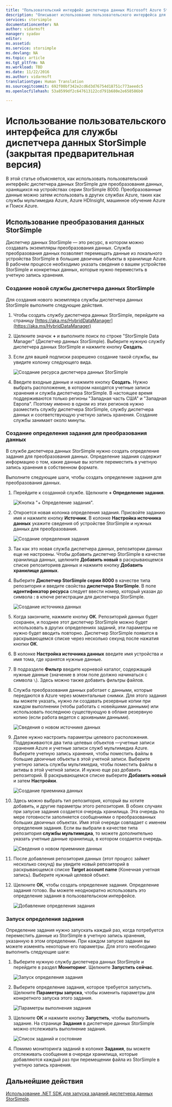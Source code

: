 ```yaml
---
title: "Пользовательский интерфейс диспетчера данных Microsoft Azure StorSimple | Документация Майкрософт"
description: "Описывает использование пользовательского интерфейса для службы диспетчера данных StorSimple (закрытая предварительная версия)"
services: storsimple
documentationcenter: NA
author: vidarmsft
manager: syadav
editor: 
ms.assetid: 
ms.service: storsimple
ms.devlang: NA
ms.topic: article
ms.tgt_pltfrm: NA
ms.workload: TBD
ms.date: 11/22/2016
ms.author: vidarmsft
translationtype: Human Translation
ms.sourcegitcommit: 692f00bf342e2cd6d3d76754d18751c773aeedc5
ms.openlocfilehash: 53a8599df2c647613122cd791b680e2e658586b0

---
```


# <a name="manage-using-the-storsimple-data-manager-service-ui-private-preview"></a>Использование пользовательского интерфейса для службы диспетчера данных StorSimple (закрытая предварительная версия)

В этой статье объясняется, как использовать пользовательский интерфейс диспетчера данных StorSimple для преобразования данных, хранящихся на устройствах серии StorSimple 8000. Преобразованные данные можно затем использовать в других службах Azure, таких как службы мультимедиа Azure, Azure HDInsight, машинное обучение Azure и Поиск Azure. 


## <a name="use-storsimple-data-transformation"></a>Использование преобразования данных StorSimple

Диспетчер данных StorSimple — это ресурс, в котором можно создавать экземпляры преобразования данных. Служба преобразования данных позволяет перемещать данные из локального устройства StorSimple в большие двоичные объекты в хранилище Azure. В рабочем процессе необходимо указать сведения о вашем устройстве StorSimple и конкретных данных, которые нужно переместить в учетную запись хранения.

### <a name="create-a-storsimple-data-manager-service"></a>Создание новой службы диспетчера данных StorSimple

Для создания нового экземпляра службы диспетчера данных StorSimple выполните следующие действия.

1. Чтобы создать службу диспетчера данных StorSimple, перейдите на страницу [https://aka.ms/HybridDataManager](https://aka.ms/HybridDataManager)

2. Щелкните значок **+** и выполните поиск по строке "StorSimple Data Manager" (Диспетчер данных StorSimple). Выберите нужную службу диспетчера данных StorSimple и нажмите кнопку **Создать**.

3. Если для вашей подписки разрешено создание такой службы, вы увидите колонку следующего вида.

    ![Создание ресурса диспетчера данных StorSimple](./media/storsimple-data-manager-ui/create-new-data-manager-service.png)

4. Введите входные данные и нажмите кнопку **Создать**. Нужно выбрать расположение, в котором находятся учетные записи хранения и служба диспетчера StorSimple. В настоящее время поддерживаются только регионы "Западная часть США" и "Западная Европа". Поэтому именно в одном из этих регионов нужно разместить службу диспетчера StorSimple, службу диспетчера данных и соответствующую учетную запись хранения. Создание службы занимает около минуты.

### <a name="create-a-data-transformation-job-definition"></a>Создание определения задания для преобразования данных

В службе диспетчера данных StorSimple нужно создать определение задания для преобразования данных. Определение задания содержит информацию о том, какие данные вы хотите переместить в учетную запись хранения в собственном формате. 

Выполните следующие шаги, чтобы создать определение задания для преобразования данных.

1.  Перейдите к созданной службе. Щелкните **+ Определение задания**.

    ![Кнопка "+ Определение задания".](./media/storsimple-data-manager-ui/click-add-job-definition.png)

2. Откроется новая колонка определения задания. Присвойте заданию имя и нажмите кнопку **Источник**. В колонке **Настройка источника данных** укажите сведения об устройстве StorSimple и нужных данных для преобразования.

    ![Создание определения задания](./media/storsimple-data-manager-ui//create-new-job-deifnition.png)

3. Так как это новая служба диспетчера данных, репозитории данных еще не настроены. Чтобы добавить диспетчер StorSimple в качестве хранилища данных, щелкните **Добавить новый** в раскрывающемся списке репозиториев данных и нажмите кнопку **Добавить хранилище данных**.

4. Выберите **Диспетчер StorSimple серии 8000** в качестве типа репозитория и введите свойства **диспетчера StorSimple**. В поле **идентификатор ресурса** следует ввести номер, который указан до символа **:** в ключе регистрации для диспетчера StorSimple.

    ![Создание источника данных](./media/storsimple-data-manager-ui/create-new-data-source.png)

5.  Когда закончите, нажмите кнопку **ОК**. Репозиторий данных будет сохранен, и позднее этот диспетчер StorSimple можно будет использовать в других определениях заданий, эти параметры не нужно будет вводить повторно. Диспетчер StorSimple появится в раскрывающемся списке через несколько секунд после нажатия кнопки **ОК**.

6.  В колонке **Настройка источника данных** введите имя устройства и имя тома, где хранятся нужные данные.

7.  В подразделе **Фильтр** введите корневой каталог, содержащий нужные данные (значение в этом поле должно начинаться с символа `\`). Здесь можно также добавить фильтры файлов.

8.  Служба преобразования данных работает с данными, которые передаются в Azure через моментальные снимки. Для этого задания вы можете указать, нужно ли создавать резервные копии при каждом выполнении (чтобы работать с новейшими данными) или использовать последнюю существующую в облаке резервную копию (если работа ведется с архивными данными).

    ![Сведения о новом источнике данных](./media/storsimple-data-manager-ui/new-data-source-details.png)

9. Далее нужно настроить параметры целевого расположения. Поддерживаются два типа целевых объектов —учетные записи хранения Azure и учетные записи служб мультимедиа Azure. Выберите учетную запись хранения, чтобы поместить файлы в большие двоичные объекты в этой учетной записи. Выберите учетную запись службы мультимедиа, чтобы поместить файлы в активы в этой учетной записи. И нужно еще раз добавить репозиторий. В раскрывающемся списке выберите **Добавить новый** и затем **Настройки**.

    ![Создание приемника данных](./media/storsimple-data-manager-ui/create-new-data-sink.png)

10. Здесь можно выбрать тип репозитория, который вы хотите добавить, и другие параметры этого репозитория. В обоих случаях при запуске задания создается очередь хранилища. Эта очередь по мере готовности заполняется сообщениями о преобразованных больших двоичных объектах. Имя этой очереди совпадает с именем определения задания. Если вы выбрали в качестве типа репозитория **службы мультимедиа**, то можете дополнительно указать учетные данные хранилища, в котором создается очередь.

    ![Сведения о новом приемнике данных](./media/storsimple-data-manager-ui/new-data-sink-details.png)

11. После добавления репозитория данных (этот процесс займет несколько секунд) вы увидите новый репозиторий в раскрывающемся списке **Target account name** (Конечная учетная запись).  Выберите нужный целевой объект.

12. Щелкните **OK**, чтобы создать определение задания. Определение задания готово. Вы можете неоднократно использовать это определение задания в пользовательском интерфейсе.

    ![Добавление определения задания](./media/storsimple-data-manager-ui/add-new-job-definition.png)

### <a name="run-the-job-definition"></a>Запуск определения задания

Определение задания нужно запускать каждый раз, когда потребуется переместить данные из StorSimple в учетную запись хранения, указанную в этом определении. При каждом запуске задания вы можете изменять некоторые его параметры. Для этого необходимо выполнить следующие шаги:

1. Выберите нужную службу диспетчера данных StorSimple и перейдите в раздел **Мониторинг**. Щелкните **Запустить сейчас**.

    ![Запуск определения задания](./media/storsimple-data-manager-ui/run-now.png)

2. Выберите определение задания, которое требуется запустить. Щелкните **Параметры запуска**, чтобы изменить параметры для конкретного запуска этого задания.

    ![Параметры выполнения задания](./media/storsimple-data-manager-ui/run-settings.png)

3. Щелкните **ОК** и нажмите кнопку **Запустить**, чтобы выполнить задание. На странице **Задания** в диспетчере данных StorSimple можно отслеживать выполнение задания.

    ![Список заданий и состояние](./media/storsimple-data-manager-ui/jobs-list-and-status.png)

4. Помимо мониторинга заданий в колонке **Задания**, вы можете отслеживать сообщения в очереди хранилища, которые добавляются каждый раз при перемещении файла из StorSimple в учетную запись хранения.


## <a name="next-steps"></a>Дальнейшие действия

[Использование .NET SDK для запуска заданий диспетчера данных StorSimple](storsimple-data-manager-dotnet-jobs.md).


<!--HONumber=Nov16_HO4-->


